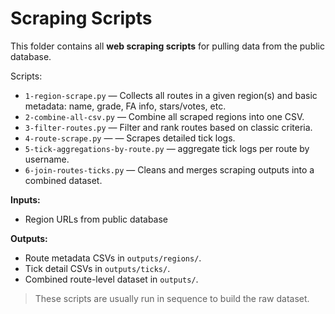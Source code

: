 # Scraping Scripts

This folder contains all **web scraping scripts** for pulling data from the public database.

Scripts:
- `1-region-scrape.py` — Collects all routes in a given region(s) and basic metadata: name, grade, FA info, stars/votes, etc.
- `2-combine-all-csv.py` — Combine all scraped regions into one CSV.
- `3-filter-routes.py` — Filter and rank routes based on classic criteria.
- `4-route-scrape.py` — — Scrapes detailed tick logs.
- `5-tick-aggregations-by-route.py` — aggregate tick logs per route by username.
- `6-join-routes-ticks.py` — Cleans and merges scraping outputs into a combined dataset.

**Inputs:**  
- Region URLs from public database

**Outputs:**  
- Route metadata CSVs in `outputs/regions/`.  
- Tick detail CSVs in `outputs/ticks/`.  
- Combined route-level dataset in `outputs/`.  

> These scripts are usually run in sequence to build the raw dataset.


